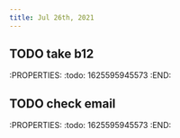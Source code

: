 ```yaml
---
title: Jul 26th, 2021
---
```


## TODO take b12
:PROPERTIES:
:todo: 1625595945573
:END:
## TODO check email
:PROPERTIES:
:todo: 1625595945573
:END:
